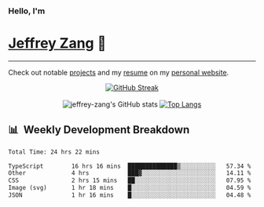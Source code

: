 
### Hello, I'm 
# [Jeffrey Zang](https://www.linkedin.com/in/jeffreyzang/) 🦀

---

Check out notable [projects](https://jeffz.dev/projects) and my [resume](https://jeffz.dev/resume) on my [personal website](https://jeffz.dev/).

<div align = 'center'>

[![GitHub Streak](https://github-readme-streak-stats.herokuapp.com/?user=jeffrey-zang&theme=tokyonight)](https://git.io/streak-stats)
<br></br>
![jeffrey-zang's GitHub stats](https://github-readme-stats.vercel.app/api?username=jeffrey-zang&show_icons=true&theme=tokyonight&hide_rank=true&hide=stars) 
[![Top Langs](https://github-readme-stats.vercel.app/api/top-langs/?username=jeffrey-zang&hide=ShaderLab,HLSL&layout=compact&theme=tokyonight)](https://github.com/anuraghazra/github-readme-stats)

</div>

## 📊 &nbsp;Weekly Development Breakdown
<!--START_SECTION:waka-->

```txt
Total Time: 24 hrs 22 mins

TypeScript        16 hrs 16 mins  ██████████████▒░░░░░░░░░░   57.34 %
Other             4 hrs           ███▓░░░░░░░░░░░░░░░░░░░░░   14.11 %
CSS               2 hrs 15 mins   ██░░░░░░░░░░░░░░░░░░░░░░░   07.95 %
Image (svg)       1 hr 18 mins    █░░░░░░░░░░░░░░░░░░░░░░░░   04.59 %
JSON              1 hr 16 mins    █░░░░░░░░░░░░░░░░░░░░░░░░   04.48 %
```

<!--END_SECTION:waka-->

